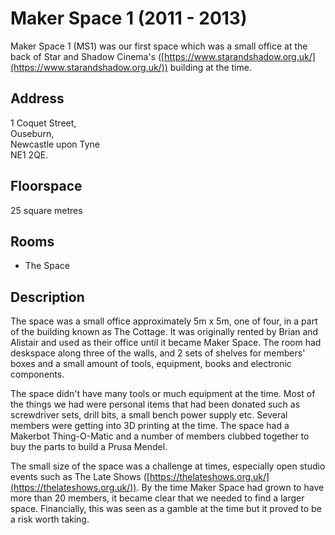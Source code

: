 # Maker Space 1 (2011 - 2013)

Maker Space 1 (MS1) was our first space which was a small office at the back of Star and Shadow Cinema's ([https://www.starandshadow.org.uk/](https://www.starandshadow.org.uk/)) building at the time.

## Address

1 Coquet Street,<br>
Ouseburn,<br>
Newcastle upon Tyne<br>
NE1 2QE.

## Floorspace

25 square metres

## Rooms
- The Space

## Description

The space was a small office approximately 5m x 5m, one of four, in a part of the building known as The Cottage.
It was originally rented by Brian and Alistair and used as their office until it became Maker Space.
The room had deskspace along three of the walls, and 2 sets of shelves for members' boxes and a small amount of tools, equipment, books and electronic components.

The space didn't have many tools or much equipment at the time.
Most of the things we had were personal items that had been donated such as screwdriver sets, drill bits, a small bench power supply etc.
Several members were getting into 3D printing at the time.
The space had a Makerbot Thing-O-Matic and a number of members clubbed together to buy the parts to build a Prusa Mendel.

The small size of the space was a challenge at times, especially open studio events such as The Late Shows ([https://thelateshows.org.uk/](https://thelateshows.org.uk/)).
By the time Maker Space had grown to have more than 20 members, it became clear that we needed to find a larger space.
Financially, this was seen as a gamble at the time but it proved to be a risk worth taking.
